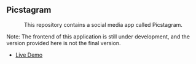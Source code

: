 ## Picstagram

<p align="center">
    This repository contains a social media app called Picstagram.
</p>

Note: The frontend of this application is still under development, and the version provided here is not the final version.

-   [Live Demo](social-media-api-rho.vercel.app)
